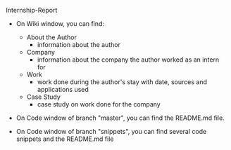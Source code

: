 Internship-Report

- On Wiki window, you can find:
  - About the Author
    - information about the author
  - Company
    - information about the company the author worked as an intern for
  - Work
    - work done during the author's stay with date, sources and applications used
  - Case Study
    - case study on work done for the company

- On Code window of branch "master", you can find the README.md file.
- On Code window of branch "snippets", you can find several code snippets and the README.md file
